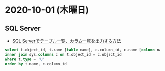 # 2020-10-01 (木曜日)

## SQL Server

- [SQL Serverでテーブル一覧、カラム一覧を出力する方法](https://kosukety.org/how-to-output-table-list-and-column-list-in-sql-server/)

~~~sql
select t.object_id, t.name [table name], c.column_id, c.name [column name] from sys.objects t
inner join sys.columns c on t.object_id = c.object_id
where t.type = 'U'
order by t.name, c.column_id
~~~~